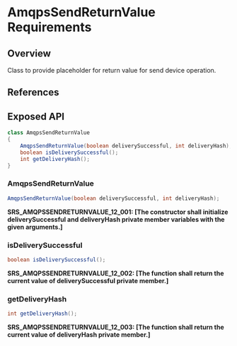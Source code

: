 # AmqpsSendReturnValue Requirements

## Overview

Class to provide placeholder for return value for send device operation. 

## References

## Exposed API

```java
class AmqpsSendReturnValue
{
    AmqpsSendReturnValue(boolean deliverySuccessful, int deliveryHash);
    boolean isDeliverySuccessful();
    int getDeliveryHash();
}
```

### AmqpsSendReturnValue

```java
AmqpsSendReturnValue(boolean deliverySuccessful, int deliveryHash);
```

**SRS_AMQPSSENDRETURNVALUE_12_001: [**The constructor shall initialize deliverySuccessful and deliveryHash private member variables with the given arguments.**]**


### isDeliverySuccessful

```java
boolean isDeliverySuccessful();
```

**SRS_AMQPSSENDRETURNVALUE_12_002: [**The function shall return the current value of deliverySuccessful private member.**]**


### getDeliveryHash

```java
int getDeliveryHash();
```

**SRS_AMQPSSENDRETURNVALUE_12_003: [**The function shall return the current value of deliveryHash private member.**]**

